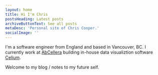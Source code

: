 ```yaml
---
layout: home
title: Hi I'm Chris
postsHeading: Latest posts
archiveButtonText: See all posts
metaDesc: 'Personal site of Chris Cooper.'
socialImage: ''
---
```


I'm a software engineer from England and based in Vancouver, BC. I currently work at [AbCellera](https://www.abcellera.com/) building in-house data visualiztion software [Celium](https://www.abcellera.com/technology#step-celium).

Welcome to my blog / notes to my future self.